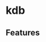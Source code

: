 <!--
 * File: README.md
 * Project: kdb
 * File Created: 2023-09-22
 * Author: xiaoma20082008 (mmccxx2519@gmail.com)
 * 
 * ------------------------------------------------------------------------
 * Last Modified At: 2023-09-22 20:44:40
 * Last Modified By: xiaoma20082008 (mmccxx2519@gmail.com>)
 * ------------------------------------------------------------------------
 * 
 * Copyright (C) xiaoma20082008. All rights reserved.
 * 
 * Licensed under the Apache License, Version 2.0 (the "License");
 * you may not use this file except in compliance with the License.
 * You may obtain a copy of the License at
 * 
 *     https://www.apache.org/licenses/LICENSE-2.0
 * 
 * Unless required by applicable law or agreed to in writing, software
 * distributed under the License is distributed on an "AS IS" BASIS,
 * WITHOUT WARRANTIES OR CONDITIONS OF ANY KIND, either express or implied.
 * See the License for the specific language governing permissions and
 * limitations under the License.
-->

# kdb

## Features
